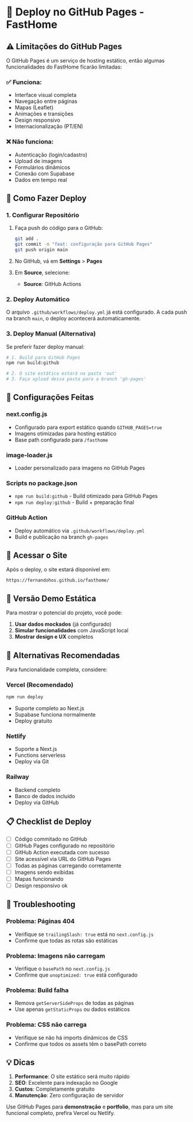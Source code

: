 # 📄 Deploy no GitHub Pages - FastHome

## ⚠️ **Limitações do GitHub Pages**

O GitHub Pages é um serviço de hosting estático, então algumas funcionalidades do FastHome ficarão limitadas:

### ✅ **Funciona:**
- Interface visual completa
- Navegação entre páginas
- Mapas (Leaflet)
- Animações e transições
- Design responsivo
- Internacionalização (PT/EN)

### ❌ **Não funciona:**
- Autenticação (login/cadastro)
- Upload de imagens
- Formulários dinâmicos
- Conexão com Supabase
- Dados em tempo real

## 🚀 **Como Fazer Deploy**

### 1. **Configurar Repositório**

1. Faça push do código para o GitHub:
   ```bash
   git add .
   git commit -m "feat: configuração para GitHub Pages"
   git push origin main
   ```

2. No GitHub, vá em **Settings** > **Pages**

3. Em **Source**, selecione:
   - **Source**: GitHub Actions

### 2. **Deploy Automático**

O arquivo `.github/workflows/deploy.yml` já está configurado. A cada push na branch `main`, o deploy acontecerá automaticamente.

### 3. **Deploy Manual (Alternativa)**

Se preferir fazer deploy manual:

```bash
# 1. Build para GitHub Pages
npm run build:github

# 2. O site estático estará na pasta 'out'
# 3. Faça upload dessa pasta para a branch 'gh-pages'
```

## 🔧 **Configurações Feitas**

### **next.config.js**
- Configurado para export estático quando `GITHUB_PAGES=true`
- Imagens otimizadas para hosting estático
- Base path configurado para `/fasthome`

### **image-loader.js**
- Loader personalizado para imagens no GitHub Pages

### **Scripts no package.json**
- `npm run build:github` - Build otimizado para GitHub Pages
- `npm run deploy:github` - Build + preparação final

### **GitHub Action**
- Deploy automático via `.github/workflows/deploy.yml`
- Build e publicação na branch `gh-pages`

## 📱 **Acessar o Site**

Após o deploy, o site estará disponível em:
```
https://fernandohos.github.io/fasthome/
```

## 🎨 **Versão Demo Estática**

Para mostrar o potencial do projeto, você pode:

1. **Usar dados mockados** (já configurado)
2. **Simular funcionalidades** com JavaScript local
3. **Mostrar design e UX** completos

## 🔄 **Alternativas Recomendadas**

Para funcionalidade completa, considere:

### **Vercel** (Recomendado)
```bash
npm run deploy
```
- Suporte completo ao Next.js
- Supabase funciona normalmente
- Deploy gratuito

### **Netlify**
- Suporte a Next.js
- Functions serverless
- Deploy via Git

### **Railway**
- Backend completo
- Banco de dados incluído
- Deploy via GitHub

## 📋 **Checklist de Deploy**

- [ ] Código commitado no GitHub
- [ ] GitHub Pages configurado no repositório
- [ ] GitHub Action executada com sucesso
- [ ] Site acessível via URL do GitHub Pages
- [ ] Todas as páginas carregando corretamente
- [ ] Imagens sendo exibidas
- [ ] Mapas funcionando
- [ ] Design responsivo ok

## 🐛 **Troubleshooting**

### **Problema: Páginas 404**
- Verifique se `trailingSlash: true` está no `next.config.js`
- Confirme que todas as rotas são estáticas

### **Problema: Imagens não carregam**
- Verifique o `basePath` no `next.config.js`
- Confirme que `unoptimized: true` está configurado

### **Problema: Build falha**
- Remova `getServerSideProps` de todas as páginas
- Use apenas `getStaticProps` ou dados estáticos

### **Problema: CSS não carrega**
- Verifique se não há imports dinâmicos de CSS
- Confirme que todos os assets têm o basePath correto

## 💡 **Dicas**

1. **Performance**: O site estático será muito rápido
2. **SEO**: Excelente para indexação no Google
3. **Custos**: Completamente gratuito
4. **Manutenção**: Zero configuração de servidor

Use GitHub Pages para **demonstração** e **portfolio**, mas para um site funcional completo, prefira Vercel ou Netlify.